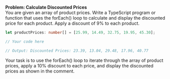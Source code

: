 **Problem: Calculate Discounted Prices**<br>
You are given an array of product prices. Write a TypeScript program or function that uses the forEach() loop to calculate and display the discounted price for each product. Apply a discount of 9% to each product.
```ts
let productPrices: number[] = [25.99, 14.49, 32.75, 19.95, 45.30];

// Your code here

// Output: Discounted Prices: 23.39, 13.04, 29.48, 17.96, 40.77
```
Your task is to use the forEach() loop to iterate through the array of product prices, apply a 10% discount to each price, and display the discounted prices as shown in the comment.

